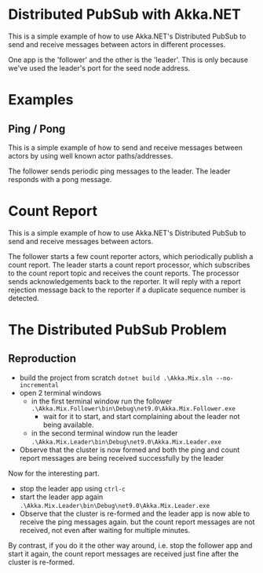 # Distributed PubSub with Akka.NET

This is a simple example of how to use Akka.NET's Distributed PubSub to send and receive messages between actors in different processes.

One app is the 'follower' and the other is the 'leader'.
This is only because we've used the leader's port for the seed node address.

# Examples

## Ping / Pong

This is a simple example of how to send and receive messages between actors by using well known actor paths/addresses.

The follower sends periodic ping messages to the leader.
The leader responds with a pong message.    

# Count Report

This is a simple example of how to use Akka.NET's Distributed PubSub to send and receive messages between actors.

The follower starts a few count reporter actors, which periodically publish a count report.
The leader starts a count report processor, which subscribes to the count report topic and receives the count reports.
The processor sends acknowledgements back to the reporter. It will reply with a report rejection message back to the reporter if a duplicate sequence number is detected.

# The Distributed PubSub Problem

## Reproduction

* build the project from scratch `dotnet build .\Akka.Mix.sln --no-incremental`
* open 2 terminal windows
  * in the first terminal window run the follower `.\Akka.Mix.Follower\bin\Debug\net9.0\Akka.Mix.Follower.exe`
    * wait for it to start, and start complaining about the leader not being available.
  * in the second terminal window run the leader `.\Akka.Mix.Leader\bin\Debug\net9.0\Akka.Mix.Leader.exe`   
* Observe that the cluster is now formed and both the ping and count report messages are being received successfully by the leader

Now for the interesting part.

* stop the leader app using `ctrl-c`
* start the leader app again `.\Akka.Mix.Leader\bin\Debug\net9.0\Akka.Mix.Leader.exe`
* Observe that the cluster is re-formed and the leader app is now able to receive the ping messages again. but the count report messages are not received, not even after waiting for multiple minutes.

By contrast, if you do it the other way around, i.e. stop the follower app and start it again, the count report messages are received just fine after the cluster is re-formed.





